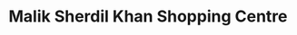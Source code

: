 ---
title: "Malik Sherdil Khan Shopping Centre"
url: /kotri/malik-sherdil-khan-shopping-centre/
shop: mall
---